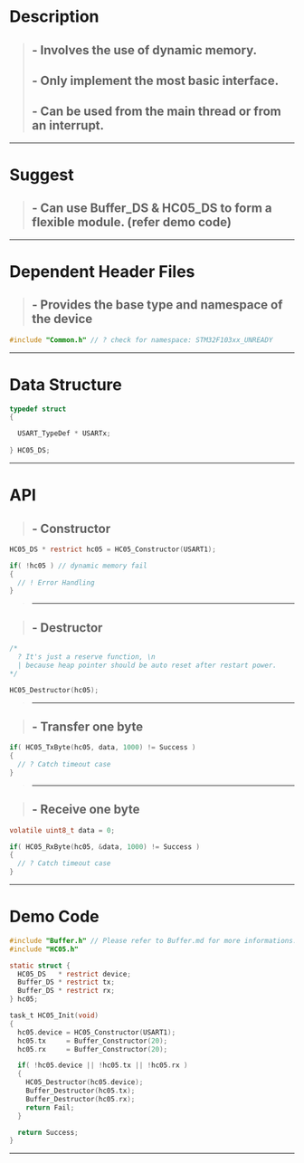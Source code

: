 # Description
> ## - Involves the use of dynamic memory.
> ## - Only implement the most basic interface.
> ## - Can be used from the main thread or from an interrupt.

---

# Suggest
> ## - Can use Buffer_DS & HC05_DS to form a flexible module. (refer demo code)

---

# Dependent Header Files
> ## - Provides the base type and namespace of the device
```C
#include "Common.h" // ? check for namespace: STM32F103xx_UNREADY
```

---

# Data Structure
```C
typedef struct 
{ 

  USART_TypeDef * USARTx; 
  
} HC05_DS;
```

---

# API
> ## - Constructor
```C
HC05_DS * restrict hc05 = HC05_Constructor(USART1);

if( !hc05 ) // dynamic memory fail
{
  // ! Error Handling
}
```
>---

> ## - Destructor
```C
/*
  ? It's just a reserve function, \n
  | because heap pointer should be auto reset after restart power.
*/

HC05_Destructor(hc05); 
```
>---

> ## - Transfer one byte
```C
if( HC05_TxByte(hc05, data, 1000) != Success )
{
  // ? Catch timeout case
}
```
>---

> ## - Receive one byte
```C
volatile uint8_t data = 0;

if( HC05_RxByte(hc05, &data, 1000) != Success )
{
  // ? Catch timeout case
}
```
---

# Demo Code
```C
#include "Buffer.h" // Please refer to Buffer.md for more informations.
#include "HC05.h"

static struct {
  HC05_DS   * restrict device;
  Buffer_DS * restrict tx;
  Buffer_DS * restrict rx;
} hc05;

task_t HC05_Init(void)
{
  hc05.device = HC05_Constructor(USART1);
  hc05.tx     = Buffer_Constructor(20);
  hc05.rx     = Buffer_Constructor(20);

  if( !hc05.device || !hc05.tx || !hc05.rx ) 
  {
    HC05_Destructor(hc05.device);
    Buffer_Destructor(hc05.tx);
    Buffer_Destructor(hc05.rx);
    return Fail;
  }

  return Success;
}
```
---